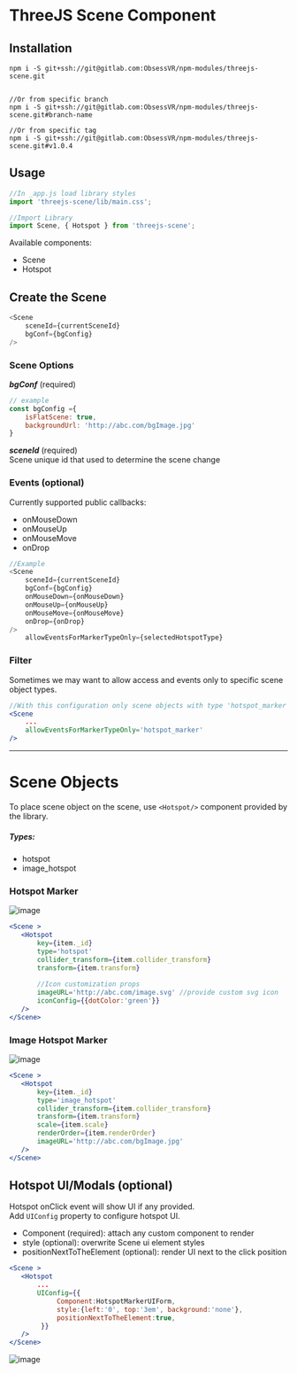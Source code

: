 # ThreeJS Scene Component

## Installation
```
npm i -S git+ssh://git@gitlab.com:ObsessVR/npm-modules/threejs-scene.git


//Or from specific branch
npm i -S git+ssh://git@gitlab.com:ObsessVR/npm-modules/threejs-scene.git#branch-name

//Or from specific tag
npm i -S git+ssh://git@gitlab.com:ObsessVR/npm-modules/threejs-scene.git#v1.0.4
```

## Usage

```javascript
//In _app.js load library styles  
import 'threejs-scene/lib/main.css';

//Import Library
import Scene, { Hotspot } from 'threejs-scene';
```
Available components:  
- Scene
- Hotspot

## Create the Scene

```javascript
<Scene
    sceneId={currentSceneId}
    bgConf={bgConfig}
/>
```
### Scene Options

**_bgConf_** (required)
```javascript
// example
const bgConfig ={
    isFlatScene: true,
    backgroundUrl: 'http://abc.com/bgImage.jpg'
}
```

**_sceneId_** (required)  
Scene unique id that used to determine the scene change


### Events (optional)
Currently supported public callbacks:
- onMouseDown
- onMouseUp
- onMouseMove
- onDrop

```javascript
//Example
<Scene
    sceneId={currentSceneId}
    bgConf={bgConfig}
    onMouseDown={onMouseDown}
    onMouseUp={onMouseUp}
    onMouseMove={onMouseMove}
    onDrop={onDrop}
/>
    allowEventsForMarkerTypeOnly={selectedHotspotType}
```

### Filter
Sometimes we may want to allow access and events only to specific scene object types.

```jsx
//With this configuration only scene objects with type 'hotspot_marker' would react on onClick/onMouseMove and other events
<Scene
    ...
    allowEventsForMarkerTypeOnly='hotspot_marker'
/>
```


<hr/>

# Scene Objects

To place scene object on the scene, use `<Hotspot/>` component provided by the library.

##### Types:
- hotspot
- image_hotspot


### Hotspot Marker
![image](https://user-images.githubusercontent.com/8204364/140197179-2d5e0772-65f8-411a-8d46-5661855c6729.png)

```jsx
<Scene >
   <Hotspot
       key={item._id}
       type='hotspot'
       collider_transform={item.collider_transform}
       transform={item.transform}
       
       //Icon customization props
       imageURL='http://abc.com/image.svg' //provide custom svg icon
       iconConfig={{dotColor:'green'}}
   />
</Scene>
```

### Image Hotspot Marker

![image](https://user-images.githubusercontent.com/8204364/139122331-74d0b7a1-841b-4ab2-b898-c98d67de58c1.png)

```jsx
<Scene >
   <Hotspot
       key={item._id}
       type='image_hotspot'
       collider_transform={item.collider_transform}
       transform={item.transform}
       scale={item.scale}
       renderOrder={item.renderOrder}
       imageURL='http://abc.com/bgImage.jpg'
   />
</Scene>
```


## Hotspot UI/Modals (optional)
Hotspot onClick event will show UI if any provided.  
Add `UIConfig` property to configure hotspot UI.

- Component (required): attach any custom component to render
- style (optional): overwrite Scene ui element styles  
- positionNextToTheElement (optional): render UI next to the click position 

```jsx
<Scene >
   <Hotspot
       ...
       UIConfig={{
            Component:HotspotMarkerUIForm,
            style:{left:'0', top:'3em', background:'none'},
            positionNextToTheElement:true,
        }}
   />
</Scene>
```
![image](https://user-images.githubusercontent.com/8204364/140211013-ee046cc2-c25d-4327-ad39-d2f52efacaa8.png)
